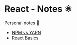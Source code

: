 # React - Notes ⚛️

Personal notes 📝

- [NPM vs YARN](npm_vs_yarn.md)
- [React Basics](react_basics.md)